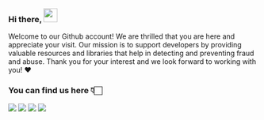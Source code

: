 <!-- Animated 3D Emojis are from Microsoft Fluent Emoji Library: https://github.com/microsoft/fluentui-emoji (MIT License)-->
### Hi there, <img src="https://user-images.githubusercontent.com/91392083/191121141-db352496-27e2-46d6-923c-6bee904bdb8b.png" valign="center" width=28 height=28>

<!-- This is a README file... You should **always** read the README file... Otherwise the README will be sad... And what would you have to commit to fix that? -->

Welcome to our Github account! We are thrilled that you are here and appreciate your visit. Our mission is to support developers by providing valuable resources and libraries that help in detecting and preventing fraud and abuse. Thank you for your interest and we look forward to working with you! ❤️


### You can find us here 👇🏻

[![](https://img.shields.io/badge/GitHub-100000?style=for-the-badge&logo=github&logoColor=white)](https://github.com/greipio)
[![](https://img.shields.io/badge/Visual_Studio_Code-0078D4?style=for-the-badge&logo=visual%20studio%20code&logoColor=white)](https://marketplace.visualstudio.com/publishers/greipio)
[![](https://img.shields.io/badge/Postman-FF6C37?style=for-the-badge&logo=Postman&logoColor=white)](https://app.getpostman.com/run-collection/10002119-6f52ce9f-b70b-4d72-bc7a-e262165cda30?action=collection%2Ffork&collection-url=entityId%3D10002119-6f52ce9f-b70b-4d72-bc7a-e262165cda30%26entityType%3Dcollection%26workspaceId%3Ddf7810f8-5bfe-4ad1-8df8-75611bfc15d9)
[![](https://img.shields.io/badge/npm-CB3837?style=for-the-badge&logo=npm&logoColor=white)](https://www.npmjs.com/package/greip.js)
